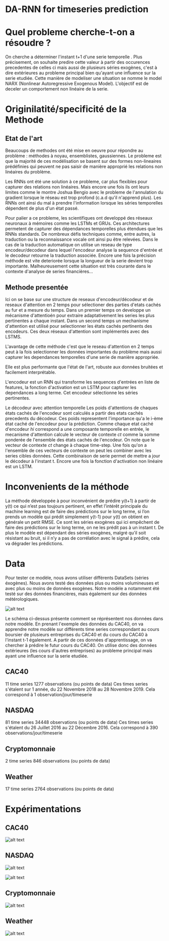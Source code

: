 # DA-RNN for timeseries prediction

# Quel probleme cherche-t-on a résoudre ? 
On cherche a déterminer l'instant t+1 d'une serie temporelle . Plus précisement, on souhaite predire cette valeur à partir des occurences precedentes de celles ci mais aussi de plusieurs séries exogènes, c'est à dire extérieures au probleme principal bien qu'ayant une influence sur la serie etudiée. Cette manière de modeliser une situation se nomme le model NARX (Nonlinear Autoregressive Exogenous Model). L'objectif est de deceler un comportement non linéaire de la serie. 

# Originilatité/specificité de la Methode
## Etat de l'art 
Beaucoups de methodes ont été mise en oeuvre pour répondre au problème : méthodes à noyau, ensemblistes, gaussiennes. Le probleme est que la majorité de ces modélisation se basent sur des formes non-lineaires prédéfinies qui peuvent ne pas saisir de manière approprié les relations non linéaires du problème.

Les RNNs ont été une solution à ce probleme, car plus flexibles pour capturer des relations non linéaires. Mais encore une fois ils ont leurs limites comme le montre Joshua Bengio avec le probleme de l'annulation du gradient lorsque le réseau est trop profond (c.a.d qu'il n'apprend plus). Les RNNs ont ainsi du mal à prendre l'information lorsque les séries temporelles dépendent de plus d'un état passé. 

Pour palier a ce probleme, les scientifiques ont developpé des réseaux neuronaux à mémoires comme les LSTMs et GRUs. Ces architectures permetent de capturer des dépendances temporelles plus étendues que les RNNs standards. De nombreux défis techniques comme, entre autres, la traduction ou la reconnaissance vocale ont ainsi pu être relevées. Dans le cas de la traduction automatique on utilise un reseau de type encodeur/decodeur dans lequel l'encodeur analyse la sequence d'entrée et le decodeur retourne la traduction associée. Encore une fois la précision méthode est vite deteriorée lorsque la longueur de la serie devient trop importante. Malheureusement cette situation est très courante dans le contexte d'analyse de series financières...

## Methode presentée
Ici on se base sur une structure de reseaux d'encodeur/décodeur et de reseaux d'attention en 2 temps pour sélectioner des parties d'etats cachés au fur et a mesure du temps. 
Dans un premier temps on developpe un mécanisme d'attentioén pour extraire adaptativement les series les plus pertinentes a chaque instant.
Dans un second temps un mechanisme d'attention est utilisé pour selectionner les états cachés pertinents des encodeurs.
Ces deux réseaux d'attention sont implémentés avec des LSTMS. 

L'avantage de cette méthode c'est que le reseau d'attention en 2 temps peut à la fois selectionner les données importantes du problème mais aussi capturer les dependances temporelles d'une serie de manière appropriée. 

Elle est plus performante que l'état de l'art, robuste aux données bruitées et facilement interprétable. 

L'encodeur est un RNN qui transforme les sequences d'entrées en liste de features, la fonction d'activation est un LSTM pour capturer les dependances a long terme. Cet encodeur sélectionne les séries pertinentes. 

Le décodeur avec attention temporelle
Les poids d'attentions de chaques états cachés de l'encodeur sont calculés a partir des etats cachés precedents du décodeur. Ces poids representent l'importance qu'a le i-ème état caché de l'encodeur pour la prédiction. Comme chaque etat caché d'encodeur *hi* correspond a une composante temporelle en entrée, le mecanisme d'attention calcule le vecteur de contexte *ct* comme la somme ponderée de l'ensemble des états cachés de l'encodeur. 
On note que le vecteur de contexte *ct* change à chaque time-step. Une fois qu'on a l'ensemble de ces vecteurs de contexte on peut les combiner avec les series cibles données. Cette combinaison de serie permet de mettre a jour le décodeur à l'instant t. Encore une fois la fonction d'activation non linéaire est un LSTM.

# Inconvenients de la méthode

La méthode développée à pour inconvénient de prédire y(t+1) à partir de y(t) ce qui n’est pas toujours pertinent, en effet l’intérêt principale du machine learning est de faire des prédictions sur le long terme, si l’on prends un modèle qui prédit simplement y(t-1) pour y(t) on obtient en générale un petit RMSE. 
Ce sont les séries exogènes qui ici empêchent de faire des prédictions sur le long terme, on ne les prédit pas à un instant t. 
De plus le modèle est dépendant des séries exogènes, malgré qu’il soit résistant au bruit, si il n’y a pas de corrélation avec le signal à prédire, cela va dégrader les prédictions. 

# Data 
Pour tester ce modèle, nous avons utiliser différents DataSets (séries éxogènes). Nous avons testé des données plus ou moins volumineuses et avec plus ou moins de données exogènes. 
Notre modèle a notamment été testé sur des données financières, mais également sur des données métérologiques.

![alt text](https://github.com/lulmer/DA-RNN_for_timeseries/blob/master/illustrations/Capture%20d%E2%80%99e%CC%81cran%202019-12-11%20a%CC%80%2011.40.04.png)

Le schéma ci-dessus présente comment se réprésentent nos données dans notre modèle. 
En prenant l'exemple des données du CAC40, on va apprendre notre modèle sur différents time series correspondant au cours boursier de plusieurs entreprises du CAC40 et du cours du CAC40 à l'instant t-1 également. A partir de ces données d'apprentissage, on va chercher à prédire le futur cours du CAC40. On utilise donc des données extérieures (les cours d'autres entreprises) au probleme principal mais ayant une influence sur la serie etudiée.  

## CAC40
11 time series
1277 observations (ou points de data) 
Ces times series s'étalent sur 1 année, du 22 Novembre 2018 au 28 Novembre 2019. 
Cela correspond à 1 observation/jour/timeserie

## NASDAQ
81 time series
34448 observations (ou points de data) 
Ces times series s'étalent du 26 Juillet 2016 au 22 Décembre 2016. 
Cela correspond à 390 observations/jour/timeserie

## Cryptomonnaie
2 time series 
846 observations (ou points de data) 

## Weather 
17 time series 
2764 observations (ou points de data) 


# Expérimentations

## CAC40
![alt text](https://github.com/lulmer/DA-RNN_for_timeseries/blob/master/illustrations/Capture%20d%E2%80%99e%CC%81cran%202019-12-11%20a%CC%80%2022.02.28.png)

## NASDAQ
![alt text](https://github.com/lulmer/DA-RNN_for_timeseries/blob/master/illustrations/Capture%20d%E2%80%99e%CC%81cran%202019-12-11%20a%CC%80%2022.01.05.png)

![alt text](https://github.com/lulmer/DA-RNN_for_timeseries/blob/master/illustrations/Capture%20d%E2%80%99e%CC%81cran%202019-12-11%20a%CC%80%2022.01.36.png)

## Cryptomonnaie
![alt text](https://github.com/lulmer/DA-RNN_for_timeseries/blob/master/illustrations/Capture%20d%E2%80%99e%CC%81cran%202019-12-11%20a%CC%80%2022.03.06.png)

## Weather 
![alt text](https://github.com/lulmer/DA-RNN_for_timeseries/blob/master/illustrations/Capture%20d%E2%80%99e%CC%81cran%202019-12-11%20a%CC%80%2022.04.46.png)
